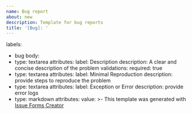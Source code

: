 ```yaml
---
name: Bug report
about: new
description: Template for bug reports
title: '[Bug]: '
---
```

labels:
  - bug
body:
  - type: textarea
    attributes:
      label: Description
      description: A clear and concise description of the problem
    validations:
      required: true
  - type: textarea
    attributes:
      label: Minimal Reproduction
      description: provide steps to reproduce the problem
  - type: textarea
    attributes:
      label: Exception or Error
      description: provide error logs
  - type: markdown
    attributes:
      value: >-
        This template was generated with [Issue Forms
        Creator](https://issue-forms-creator.netlify.app)
